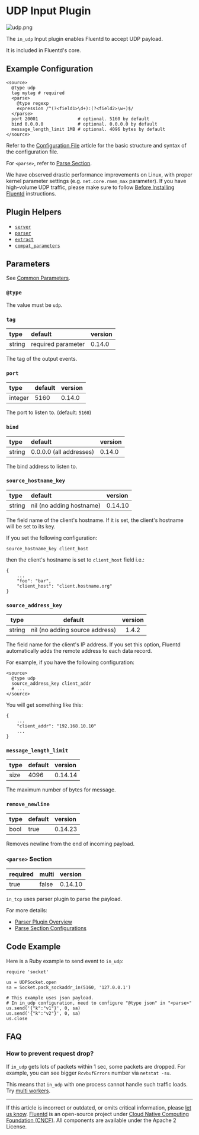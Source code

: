 # UDP Input Plugin

![udp.png](/images/plugins/input/udp.png)

The `in_udp` Input plugin enables Fluentd to accept UDP payload.

It is included in Fluentd's core.


## Example Configuration

```
<source>
  @type udp
  tag mytag # required
  <parse>
    @type regexp
    expression /^(?<field1>\d+):(?<field2>\w+)$/
  </parse>
  port 20001               # optional. 5160 by default
  bind 0.0.0.0             # optional. 0.0.0.0 by default
  message_length_limit 1MB # optional. 4096 bytes by default
</source>
```

Refer to the [Configuration File](/configuration/config-file.md) article for the
basic structure and syntax of the configuration file.

For `<parse>`, refer to [Parse Section](/configuration/parse-section.md).

We have observed drastic performance improvements on Linux, with
proper kernel parameter settings (e.g. `net.core.rmem_max`
parameter). If you have high-volume UDP traffic, please make sure to
follow [Before Installing Fluentd](/install/before-install.md) instructions.


## Plugin Helpers

-   [`server`](/developer/api-plugin-helper-server.md)
-   [`parser`](/developer/api-plugin-helper-parser.md)
-   [`extract`](/developer/api-plugin-helper-extract.md)
-   [`compat_parameters`](/developer/api-plugin-helper-compat_parameters.md)


## Parameters

See [Common Parameters](/configuration/plugin-common-parameters.md).


### `@type`

The value must be `udp`.


### `tag`

| type   | default            | version |
|:-------|:-------------------|:--------|
| string | required parameter | 0.14.0  |

The tag of the output events.


### `port`

| type    | default | version |
|:--------|:--------|:--------|
| integer | 5160    | 0.14.0  |

The port to listen to. (default: `5160`)


### `bind`

| type   | default                 | version |
|:-------|:------------------------|:--------|
| string | 0.0.0.0 (all addresses) | 0.14.0  |

The bind address to listen to.


### `source_hostname_key`

| type   | default                  | version |
|:-------|:-------------------------|:--------|
| string | nil (no adding hostname) | 0.14.10 |

The field name of the client's hostname. If it is set, the client's hostname
will be set to its key.

If you set the following configuration:

```
source_hostname_key client_host
```

then the client's hostname is set to `client_host` field i.e.:

```
{
    ...
    "foo": "bar",
    "client_host": "client.hostname.org"
}
```


### `source_address_key`

| type   | default                        | version |
|:------:|:------------------------------:|:-------:|
| string | nil (no adding source address) | 1.4.2   |

The field name for the client's IP address. If you set this option,
Fluentd automatically adds the remote address to each data record.

For example, if you have the following configuration:

```
<source>
  @type udp
  source_address_key client_addr
  # ...
</source>
```

You will get something like this:

```
{
    ...
    "client_addr": "192.168.10.10"
    ...
}
```


### `message_length_limit`

| type | default | version |
|:-----|:--------|:--------|
| size | 4096    | 0.14.14 |

The maximum number of bytes for message.


### `remove_newline`

| type | default | version |
|:-----|:--------|:--------|
| bool | true    | 0.14.23 |

Removes newline from the end of incoming payload.


### `<parse>` Section

| required | multi | version |
|:---------|:------|:--------|
| true     | false | 0.14.10 |

`in_tcp` uses parser plugin to parse the payload.

For more details:

-   [Parser Plugin Overview](/plugins/parser/README.md)
-   [Parse Section Configurations](/configuration/parse-section.md)


## Code Example

Here is a Ruby example to send event to `in_udp`:

```
require 'socket'

us = UDPSocket.open
sa = Socket.pack_sockaddr_in(5160, '127.0.0.1')

# This example uses json payload.
# In in_udp configuration, need to configure "@type json" in "<parse>"
us.send('{"k":"v1"}', 0, sa)
us.send('{"k":"v2"}', 0, sa)
us.close
```


## FAQ


### How to prevent request drop?

If `in_udp` gets lots of packets within 1 sec, some packets are dropped.
For example, you can see bigger `RcvbufErrors` number via `netstat -su`.

This means that `in_udp` with one process cannot handle such traffic loads. Try
[multi workers](/deployment/multi-process-workers.md).


------------------------------------------------------------------------

If this article is incorrect or outdated, or omits critical information, please
[let us know](https://github.com/fluent/fluentd-docs-gitbook/issues?state=open).
[Fluentd](http://www.fluentd.org/) is an open-source project under [Cloud Native
Computing Foundation (CNCF)](https://cncf.io/). All components are available
under the Apache 2 License.
